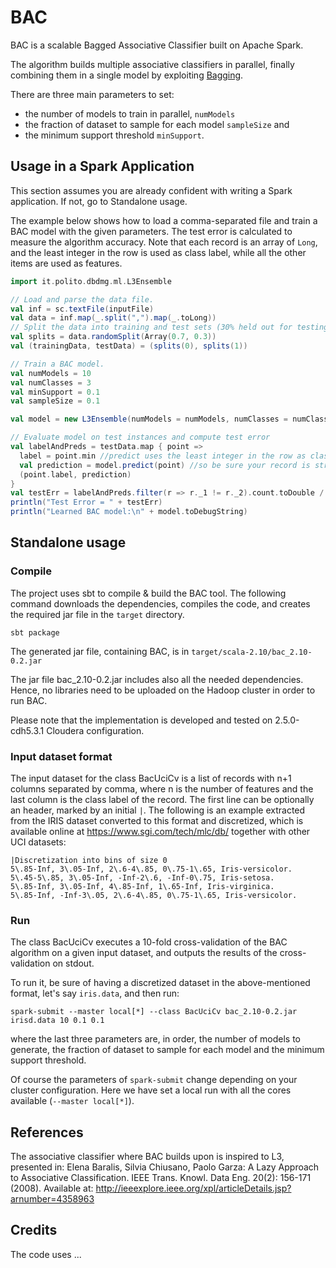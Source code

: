 BAC
=======
BAC is a scalable Bagged Associative Classifier built on Apache Spark.

The algorithm builds multiple associative classifiers in parallel, finally combining them in a single model by exploiting [Bagging](https://en.wikipedia.org/wiki/Bootstrap_aggregating).

There are three main parameters to set:
* the number of models to train in parallel, `numModels`
* the fraction of dataset to sample for each model `sampleSize` and 
* the minimum support threshold `minSupport`.


## Usage in a Spark Application

This section assumes you are already confident with writing a Spark application.
If not, go to Standalone usage.

The example below shows how to load a comma-separated file and train a BAC model with the given parameters.
The test error is calculated to measure the algorithm accuracy.
Note that each record is an array of `Long`, and the least integer in the row is used as class label, while all the other items are used as features.

```scala
import it.polito.dbdmg.ml.L3Ensemble

// Load and parse the data file.
val inf = sc.textFile(inputFile)
val data = inf.map(_.split(",").map(_.toLong))
// Split the data into training and test sets (30% held out for testing)
val splits = data.randomSplit(Array(0.7, 0.3))
val (trainingData, testData) = (splits(0), splits(1))

// Train a BAC model.
val numModels = 10
val numClasses = 3
val minSupport = 0.1
val sampleSize = 0.1

val model = new L3Ensemble(numModels = numModels, numClasses = numClasses, minSupport = minSupport, sampleSize = sampleSize)

// Evaluate model on test instances and compute test error
val labelAndPreds = testData.map { point =>
  label = point.min //predict uses the least integer in the row as class label,
  val prediction = model.predict(point) //so be sure your record is structured accordingly
  (point.label, prediction)
}
val testErr = labelAndPreds.filter(r => r._1 != r._2).count.toDouble / testData.count()
println("Test Error = " + testErr)
println("Learned BAC model:\n" + model.toDebugString)
```

## Standalone usage
### Compile

The project uses sbt to compile & build the BAC tool. The following command downloads the dependencies, compiles the code, and creates the required jar file in the `target` directory.

	sbt package

The generated jar file, containing BAC, is in `target/scala-2.10/bac_2.10-0.2.jar`

The jar file bac_2.10-0.2.jar includes also all the needed dependencies. Hence, no libraries need to be uploaded on the Hadoop cluster in order to run BAC.

Please note that the implementation is developed and tested on 2.5.0-cdh5.3.1 Cloudera configuration.

### Input dataset format

The input dataset for the class BacUciCv is a list of records with n+1 columns separated by comma, where n is the number of features and the last column is the class label of the record.
The first line can be optionally an header, marked by an initial `|`.
The following is an example extracted from the IRIS dataset converted to this format and discretized, which is available online at https://www.sgi.com/tech/mlc/db/ together with other UCI datasets:

    |Discretization into bins of size 0
    5\.85-Inf, 3\.05-Inf, 2\.6-4\.85, 0\.75-1\.65, Iris-versicolor.
    5\.45-5\.85, 3\.05-Inf, -Inf-2\.6, -Inf-0\.75, Iris-setosa.
    5\.85-Inf, 3\.05-Inf, 4\.85-Inf, 1\.65-Inf, Iris-virginica.
    5\.85-Inf, -Inf-3\.05, 2\.6-4\.85, 0\.75-1\.65, Iris-versicolor.


### Run

The class BacUciCv executes a 10-fold cross-validation of the BAC algorithm on a given input dataset, and outputs the results of the cross-validation on stdout.

To run it, be sure of having a discretized dataset in the above-mentioned format, let's say `iris.data`, and then run:

    spark-submit --master local[*] --class BacUciCv bac_2.10-0.2.jar irisd.data 10 0.1 0.1

where the last three parameters are, in order, the number of models to generate, the fraction of dataset to sample for each model and the minimum support threshold.

Of course the parameters of `spark-submit` change depending on your cluster configuration. Here we have set a local run with all the cores available (`--master local[*]`).

	
## References

The associative classifier where BAC builds upon is inspired to L3, presented in:
Elena Baralis, Silvia Chiusano, Paolo Garza: A Lazy Approach to Associative Classification. IEEE Trans. Knowl. Data Eng. 20(2): 156-171 (2008). Available at: http://ieeexplore.ieee.org/xpl/articleDetails.jsp?arnumber=4358963
	
## Credits

The code uses ...